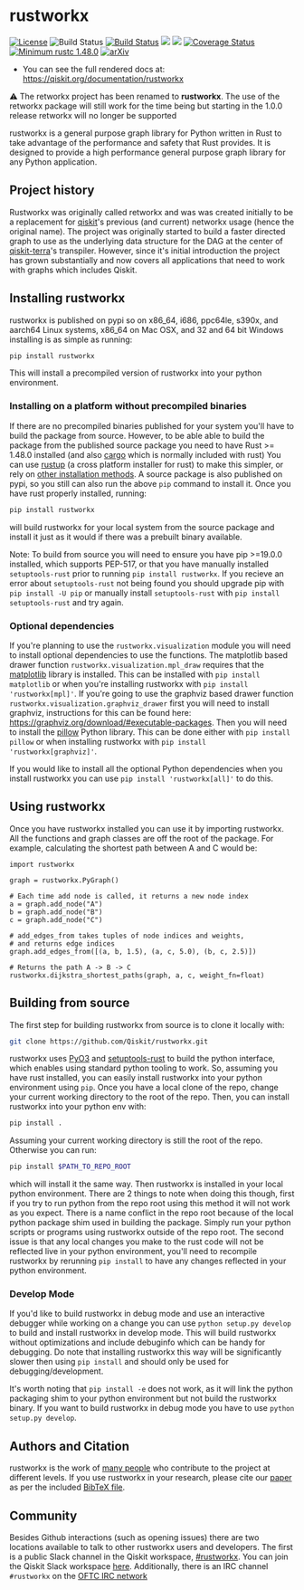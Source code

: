 # rustworkx

[![License](https://img.shields.io/github/license/Qiskit/rustworkx.svg?style=popout-square)](https://opensource.org/licenses/Apache-2.0)
![Build Status](https://github.com/Qiskit/rustworkx/actions/workflows/main.yml/badge.svg?branch=main)
[![Build Status](https://img.shields.io/travis/com/Qiskit/rustworkx/main.svg?style=popout-square)](https://travis-ci.com/Qiskit/rustworkx)
[![](https://img.shields.io/github/release/Qiskit/rustworkx.svg?style=popout-square)](https://github.com/Qiskit/rustworkx/releases)
[![](https://img.shields.io/pypi/dm/rustworkx.svg?style=popout-square)](https://pypi.org/project/rustworkx/)
[![Coverage Status](https://coveralls.io/repos/github/Qiskit/rustworkx/badge.svg?branch=main)](https://coveralls.io/github/Qiskit/rustworkx?branch=main)
[![Minimum rustc 1.48.0](https://img.shields.io/badge/rustc-1.48.0+-blue.svg)](https://rust-lang.github.io/rfcs/2495-min-rust-version.html)
[![arXiv](https://img.shields.io/badge/arXiv-2110.15221-b31b1b.svg)](https://arxiv.org/abs/2110.15221)

  - You can see the full rendered docs at:
    <https://qiskit.org/documentation/rustworkx>

:warning: The retworkx project has been renamed to **rustworkx**. The use of the
retworkx package will still work for the time being but starting in the 1.0.0
release retworkx will no longer be supported

rustworkx is a general purpose graph library for Python written in Rust to
take advantage of the performance and safety that Rust provides. It is
designed to provide a high performance general purpose graph library for
any Python application.

## Project history

Rustworkx was originally called retworkx and was was created initially to be
a replacement for [qiskit](https://qiskit.org/)'s previous (and current)
networkx usage (hence the original name).  The project was originally started
to build a faster directed graph to use as the underlying data structure for
the DAG at the center of
[qiskit-terra](https://github.com/Qiskit/qiskit-terra/)'s transpiler. However,
since it's initial introduction the project has grown substantially and now
covers all applications that need to work with graphs which includes
Qiskit.

## Installing rustworkx

rustworkx is published on pypi so on x86\_64, i686, ppc64le, s390x, and
aarch64 Linux systems, x86\_64 on Mac OSX, and 32 and 64 bit Windows
installing is as simple as running:

```bash
pip install rustworkx
```

This will install a precompiled version of rustworkx into your python
environment.

### Installing on a platform without precompiled binaries

If there are no precompiled binaries published for your system you'll have to
build the package from source. However, to be able able to build the package
from the published source package you need to have Rust >= 1.48.0 installed (and
also [cargo](https://doc.rust-lang.org/cargo/) which is normally included with
rust) You can use [rustup](https://rustup.rs/) (a cross platform installer for
rust) to make this simpler, or rely on
[other installation methods](https://forge.rust-lang.org/infra/other-installation-methods.html).
A source package is also published on pypi, so you still can also run the above
`pip` command to install it. Once you have rust properly installed, running:

```bash
pip install rustworkx
```

will build rustworkx for your local system from the source package and install
it just as it would if there was a prebuilt binary available.

Note: To build from source you will need to ensure you have pip >=19.0.0
installed, which supports PEP-517, or that you have manually installed
`setuptools-rust` prior to running `pip install rustworkx`. If you recieve an
error about `setuptools-rust` not being found you should upgrade pip with
`pip install -U pip` or manually install `setuptools-rust` with
`pip install setuptools-rust` and try again.

### Optional dependencies

If you're planning to use the `rustworkx.visualization` module you will need to
install optional dependencies to use the functions. The matplotlib based drawer
function `rustworkx.visualization.mpl_draw` requires that the
[matplotlib](https://matplotlib.org/) library is installed. This can be
installed with `pip install matplotlib` or when you're installing rustworkx with
`pip install 'rustworkx[mpl]'`. If you're going to use the graphviz based drawer
function `rustworkx.visualization.graphviz_drawer` first you will need to install
graphviz, instructions for this can be found here:
https://graphviz.org/download/#executable-packages. Then you
will need to install the [pillow](https://python-pillow.org/) Python library.
This can be done either with `pip install pillow` or when installing rustworkx
with `pip install 'rustworkx[graphviz]'`.

If you would like to install all the optional Python dependencies when you
install rustworkx you can use `pip install 'rustworkx[all]'` to do this.

## Using rustworkx

Once you have rustworkx installed you can use it by importing rustworkx.
All the functions and graph classes are off the root of the package.
For example, calculating the shortest path between A and C would be:

```python3
import rustworkx

graph = rustworkx.PyGraph()

# Each time add node is called, it returns a new node index
a = graph.add_node("A")
b = graph.add_node("B")
c = graph.add_node("C")

# add_edges_from takes tuples of node indices and weights,
# and returns edge indices
graph.add_edges_from([(a, b, 1.5), (a, c, 5.0), (b, c, 2.5)])

# Returns the path A -> B -> C
rustworkx.dijkstra_shortest_paths(graph, a, c, weight_fn=float)
```

## Building from source

The first step for building rustworkx from source is to clone it locally
with:

```bash
git clone https://github.com/Qiskit/rustworkx.git
```

rustworkx uses [PyO3](https://github.com/pyo3/pyo3) and
[setuptools-rust](https://github.com/PyO3/setuptools-rust) to build the
python interface, which enables using standard python tooling to work. So,
assuming you have rust installed, you can easily install rustworkx into your
python environment using `pip`. Once you have a local clone of the repo, change
your current working directory to the root of the repo. Then, you can install
rustworkx into your python env with:

```bash
pip install .
```

Assuming your current working directory is still the root of the repo.
Otherwise you can run:

```bash
pip install $PATH_TO_REPO_ROOT
```

which will install it the same way. Then rustworkx is installed in your
local python environment. There are 2 things to note when doing this
though, first if you try to run python from the repo root using this
method it will not work as you expect. There is a name conflict in the
repo root because of the local python package shim used in building the
package. Simply run your python scripts or programs using rustworkx
outside of the repo root. The second issue is that any local changes you
make to the rust code will not be reflected live in your python environment,
you'll need to recompile rustworkx by rerunning `pip install` to have any
changes reflected in your python environment.

### Develop Mode

If you'd like to build rustworkx in debug mode and use an interactive debugger
while working on a change you can use `python setup.py develop` to build
and install rustworkx in develop mode. This will build rustworkx without
optimizations and include debuginfo which can be handy for debugging. Do note
that installing rustworkx this way will be significantly slower then using
`pip install` and should only be used for debugging/development.

It's worth noting that `pip install -e` does not work, as it will link the python
packaging shim to your python environment but not build the rustworkx binary. If
you want to build rustworkx in debug mode you have to use
`python setup.py develop`.

## Authors and Citation

rustworkx is the work of [many people](https://github.com/Qiskit/rustworkx/graphs/contributors) who contribute
to the project at different levels. If you use rustworkx in your research, please cite our
[paper](https://arxiv.org/abs/2110.15221) as per the included [BibTeX file](CITATION.bib).

## Community

Besides Github interactions (such as opening issues) there are two locations
available to talk to other rustworkx users and developers. The first is a
public Slack channel in the Qiskit workspace,
[#rustworkx](https://qiskit.slack.com/messages/rustworkx/). You can join the
Qiskit Slack workspace [here](http://ibm.co/joinqiskitslack). Additionally,
there is an IRC channel `#rustworkx` on the [OFTC IRC network](https://www.oftc.net/)
